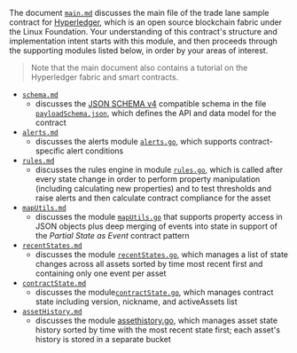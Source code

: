The document 
[`main.md`](main.md "main go file for trade lane sample contract")
discusses the main file of the trade lane sample contract for 
[Hyperledger](https://github.com/hyperledger), which is an open source blockchain fabric under the Linux Foundation. Your understanding of this contract's structure and implementation intent starts with this module, and then proceeds through the supporting modules listed below, in order by your areas of interest. 

> Note that the main document also contains a tutorial on the Hyperledger fabric and smart contracts.

* [`schema.md`](schema.md)
  - discusses the [JSON SCHEMA v4](http://json-schema.org/documentation.html) compatible schema in the file [`payloadSchema.json`](../payloadSchema.json), which defines the API and data model for the contract
* [`alerts.md`](alerts.md)
  - discusses the alerts module [`alerts.go`](../alerts.go), which supports contract-specific alert conditions
* [`rules.md`](rules.md)
  - discusses the rules engine in module [`rules.go`](../rules.go), which is called after every state change in order to perform property manipulation (including calculating new properties) and to test thresholds and raise alerts and then calculate contract compliance for the asset 
* [`mapUtils.md`](mapUtils.md)
  - discusses the module [`mapUtils.go`](../mapUtils.go) that supports property access in JSON objects plus deep merging of events into state in support of the *Partial State as Event* contract pattern
* [`recentStates.md`](recentStates.md)
  - discusses the module [`recentStates.go`](../recentStates.go), which manages a list of state changes across all assets sorted by time most recent first and containing only one event per asset
* [`contractState.md`](contractState.md)
  - discusses the module[`contractState.go`](../contractState.go), which manages contract state including version, nickname, and activeAssets list
* [`assetHistory.md`](contractState.md)
  - discusses the module [assethistory.go](`../assethistory.go`), which manages asset state history sorted by time with the most recent state first; each asset's history is stored in a separate bucket

